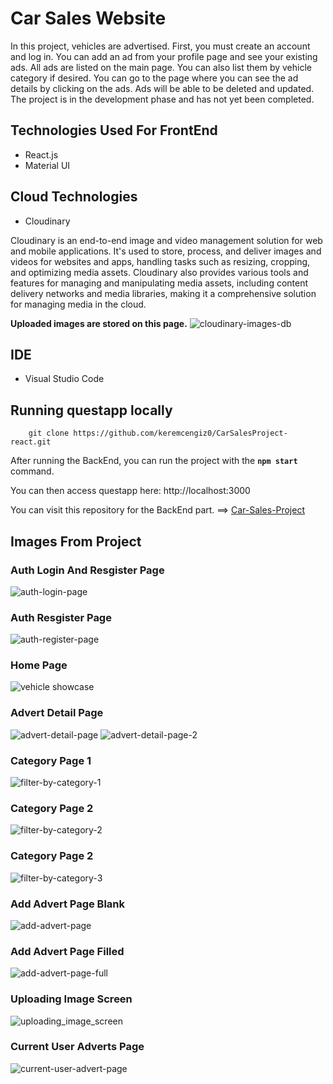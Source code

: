# Car Sales Website


In this project, vehicles are advertised. First, you must create an account and log in. You can add an ad from your profile page and see your existing ads. All ads are listed on the main page. You can also list them by vehicle category if desired. You can go to the page where you can see the ad details by clicking on the ads. Ads will be able to be deleted and updated. The project is in the development phase and has not yet been completed. 

## Technologies Used For FrontEnd
- React.js
- Material UI

## Cloud Technologies
- Cloudinary 

Cloudinary is an end-to-end image and video management solution for web and mobile applications. It's used to store, process, and deliver images and videos for websites and apps, handling tasks such as resizing, cropping, and optimizing media assets. Cloudinary also provides various tools and features for managing and manipulating media assets, including content delivery networks and media libraries, making it a comprehensive solution for managing media in the cloud.

**Uploaded images are stored on this page.**
![cloudinary-images-db](https://user-images.githubusercontent.com/112478277/215500284-99355eb6-0887-4eca-b130-bdccc5e5e87b.png)

## IDE
- Visual Studio Code

## Running questapp locally
```
	git clone https://github.com/keremcengiz0/CarSalesProject-react.git
```

After running the BackEnd, you can run the project with the **`npm start`** command.

You can then access questapp here: http://localhost:3000 

You can visit this repository for the BackEnd part. ==> [Car-Sales-Project](https://github.com/keremcengiz0/CarSalesProject)

## Images From Project

### Auth Login And Resgister Page
![auth-login-page](https://user-images.githubusercontent.com/112478277/215497177-9c6519e2-0128-4ecc-90d9-79788e686564.png)


### Auth Resgister Page
![auth-register-page](https://user-images.githubusercontent.com/112478277/215497232-bd740ff0-9614-49c0-91b4-34051f7c5942.png)

### Home Page
![vehicle showcase](https://user-images.githubusercontent.com/112478277/215495540-62625a01-8fa6-4bf9-b91c-eea168f3df13.png)

### Advert Detail Page
![advert-detail-page](https://user-images.githubusercontent.com/112478277/215495684-88bfd4ff-d4c1-442d-aec2-8cb4a7adcd82.png)
![advert-detail-page-2](https://user-images.githubusercontent.com/112478277/215497489-014cb40e-7556-4932-93de-f57bd2918d38.png)

### Category Page 1
![filter-by-category-1](https://user-images.githubusercontent.com/112478277/215497655-4c20ba1d-7106-4c8f-902e-daba7cf4dcdc.png)

### Category Page 2
![filter-by-category-2](https://user-images.githubusercontent.com/112478277/215497987-0a519965-6e3c-421e-a850-b1c261abc5dc.png)

### Category Page 2
![filter-by-category-3](https://user-images.githubusercontent.com/112478277/215498029-47539fc5-cc80-4e87-8ba8-69dae651129d.png)

### Add Advert Page Blank
![add-advert-page](https://user-images.githubusercontent.com/112478277/215498162-181b882f-d4e3-41b3-b4b3-30cb4d1ab47c.png)

### Add Advert Page Filled
![add-advert-page-full](https://user-images.githubusercontent.com/112478277/215498261-8cc63ca6-13b7-4a5a-a8cf-0d4ba55c21de.png)

### Uploading Image Screen
![uploading_image_screen](https://user-images.githubusercontent.com/112478277/215498361-515d262e-0577-4b21-adae-9f3b7dd8deef.png)

### Current User Adverts Page
![current-user-advert-page](https://user-images.githubusercontent.com/112478277/215498509-e55ded90-8d61-411c-99c4-f05aacff9800.png)
